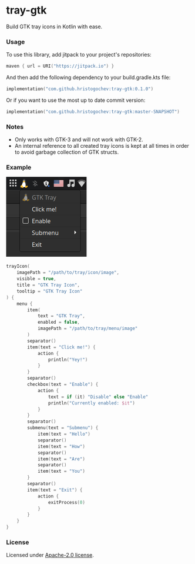 # tray-gtk

Build GTK tray icons in Kotlin with ease.</br>

### Usage

To use this library, add jitpack to your project's repositories:

```kotlin
maven { url = URI("https://jitpack.io") }
```

And then add the following dependency to your build.gradle.kts file:

```kotlin
implementation("com.github.hristogochev:tray-gtk:0.1.0")
```

Or if you want to use the most up to date commit version:

```kotlin
implementation("com.github.hristogochev:tray-gtk:master-SNAPSHOT")
```

### Notes

* Only works with GTK-3 and will not work with GTK-2.
* An internal reference to all created tray icons is kept at all times in order to avoid garbage collection of GTK structs.


### Example

![Preview](./preview.png)

```kotlin
trayIcon(
    imagePath = "/path/to/tray/icon/image",
    visible = true,
    title = "GTK Tray Icon",
    tooltip = "GTK Tray Icon"
) {
    menu {
        item(
            text = "GTK Tray",
            enabled = false,
            imagePath = "/path/to/tray/menu/image"
        )
        separator()
        item(text = "Click me!") {
            action {
                println("Yey!")
            }
        }
        separator()
        checkbox(text = "Enable") {
            action {
                text = if (it) "Disable" else "Enable"
                println("Currently enabled: $it")
            }
        }
        separator()
        submenu(text = "Submenu") {
            item(text = "Hello")
            separator()
            item(text = "How")
            separator()
            item(text = "Are")
            separator()
            item(text = "You")
        }
        separator()
        item(text = "Exit") {
            action {
                exitProcess(0)
            }
        }
    }
}
```

### License

Licensed under [Apache-2.0 license](https://github.com/hristogochev/tray-gtk/blob/master/LICENSE).
